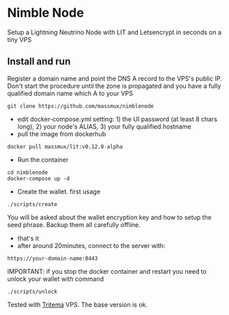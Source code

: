# Nimble Node

Setup a Lightning Neutrino Node with LIT and Letsencrypt in seconds on a tiny VPS

## Install and run

Register a domain name and point the DNS A record to the VPS's public IP. Don't start the procedure until the zone is propagated and you have a fully qualified domain name which A to your VPS

```
git clone https://github.com/massmux/nimblenode
```

- edit docker-compose.yml setting: 1) the UI password (at least 8 chars long), 2) your node's ALIAS, 3) your fully qualified hostname
- pull the image from dockerhub

```
docker pull massmux/lit:v0.12.0-alpha
```

- Run the container

```
cd nimblenode
docker-compose up -d
```

- Create the wallet. first usage

```
./scripts/create
```

You will be asked about the wallet encryption key and how to setup the seed phrase. Backup them all carefully offline.

- that's it
- after around 20minutes, connect to the server with:

```
https://your-domain-name:8443
```

IMPORTANT: if you stop the docker container and restart you need to unlock your wallet with command

```
./scripts/unlock
```

Tested with [Tritema](https://tritema.ch) VPS. The base version is ok.
